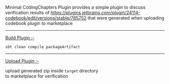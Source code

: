 Minimal CodingChapters Plugin provides a
simple plugin to discuss verification results
of https://plugins.jetbrains.com/plugin/24114-codebook/edit/versions/stable/785752
that were generated when uploading codebook plugin to marketplace

---

<ins>Build Plugin :-</ins>

`sbt clean compile packageArtifact`

---

<ins>Upload Plugin :-</ins>

upload generated zip inside `target` directory   
to marketplace for verification